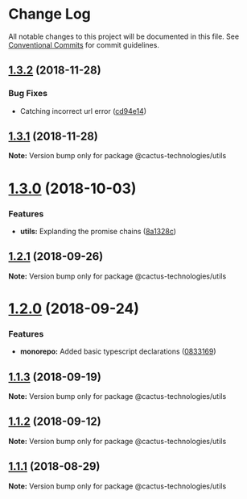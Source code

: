 # Change Log

All notable changes to this project will be documented in this file.
See [Conventional Commits](https://conventionalcommits.org) for commit guidelines.

## [1.3.2](http://cactus-bk@dev.azure.com:cactus-bk/cactus-tools/_git/utils-monorepo/compare/@cactus-technologies/utils@1.3.1...@cactus-technologies/utils@1.3.2) (2018-11-28)

### Bug Fixes

-   Catching incorrect url error ([cd94e14](http://cactus-bk@dev.azure.com:cactus-bk/cactus-tools/_git/utils-monorepo/commits/cd94e14))

## [1.3.1](http://cactus-bk@dev.azure.com:cactus-bk/cactus-tools/_git/utils-monorepo/compare/@cactus-technologies/utils@1.3.0...@cactus-technologies/utils@1.3.1) (2018-11-28)

**Note:** Version bump only for package @cactus-technologies/utils

<a name="1.3.0"></a>

# [1.3.0](https://github.com/CactusTechnologies/cactus-utils/compare/@cactus-technologies/utils@1.2.1...@cactus-technologies/utils@1.3.0) (2018-10-03)

### Features

-   **utils:** Explanding the promise chains ([8a1328c](https://github.com/CactusTechnologies/cactus-utils/commit/8a1328c))

<a name="1.2.1"></a>

## [1.2.1](https://github.com/CactusTechnologies/cactus-utils/compare/@cactus-technologies/utils@1.2.0...@cactus-technologies/utils@1.2.1) (2018-09-26)

**Note:** Version bump only for package @cactus-technologies/utils

<a name="1.2.0"></a>

# [1.2.0](https://github.com/CactusTechnologies/cactus-utils/compare/@cactus-technologies/utils@1.1.3...@cactus-technologies/utils@1.2.0) (2018-09-24)

### Features

-   **monorepo:** Added basic typescript declarations ([0833169](https://github.com/CactusTechnologies/cactus-utils/commit/0833169))

<a name="1.1.3"></a>

## [1.1.3](https://github.com/CactusTechnologies/cactus-utils/compare/@cactus-technologies/utils@1.1.2...@cactus-technologies/utils@1.1.3) (2018-09-19)

**Note:** Version bump only for package @cactus-technologies/utils

<a name="1.1.2"></a>

## [1.1.2](https://github.com/CactusTechnologies/cactus-utils/compare/@cactus-technologies/utils@1.1.1...@cactus-technologies/utils@1.1.2) (2018-09-12)

**Note:** Version bump only for package @cactus-technologies/utils

<a name="1.1.1"></a>

## [1.1.1](https://github.com/CactusTechnologies/cactus-utils/compare/@cactus-technologies/utils@1.1.0...@cactus-technologies/utils@1.1.1) (2018-08-29)

**Note:** Version bump only for package @cactus-technologies/utils
